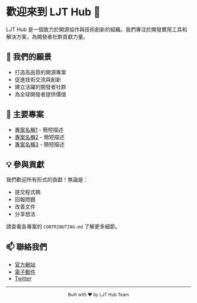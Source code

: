 # 歡迎來到 LJT Hub 👋

LJT Hub 是一個致力於開源協作與技術創新的組織。我們專注於開發實用工具和解決方案，為開發者社群貢獻力量。

## 🌟 我們的願景

- 打造高品質的開源專案
- 促進技術交流與創新
- 建立活躍的開發者社群
- 為全球開發者提供價值

## 🚀 主要專案

- [專案名稱1](链接) - 簡短描述
- [專案名稱2](链接) - 簡短描述
- [專案名稱3](链接) - 簡短描述

## 💡 參與貢獻

我們歡迎所有形式的貢獻！無論是：
- 提交程式碼
- 回報問題
- 改善文件
- 分享想法

請查看各專案的 `CONTRIBUTING.md` 了解更多細節。

## 📫 聯絡我們

- [官方網站](您的網站)
- [電子郵件](mailto:您的郵箱)
- [Twitter](您的Twitter連結)

---

<div align="center">
  <sub>Built with ❤️ by LJT Hub Team</sub>
</div>
